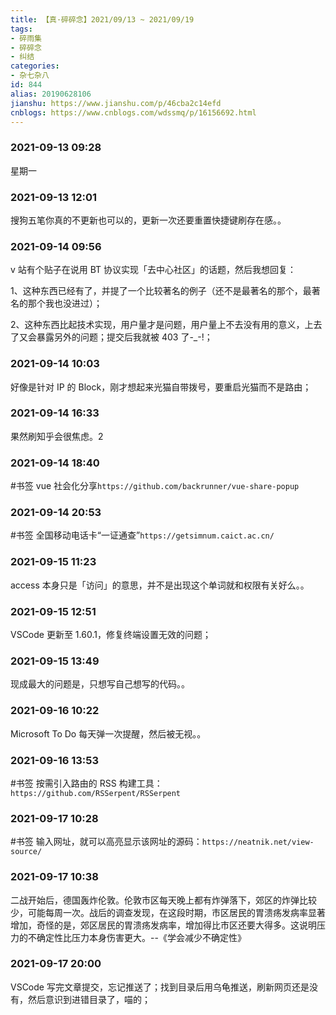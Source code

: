 ```yaml
---
title: 【真·碎碎念】2021/09/13 ~ 2021/09/19
tags:
- 碎雨集
- 碎碎念
- 纠结
categories:
- 杂七杂八
id: 844
alias: 20190628106
jianshu: https://www.jianshu.com/p/46cba2c14efd
cnblogs: https://www.cnblogs.com/wdssmq/p/16156692.html
---
```

### 2021-09-13 09:28
星期一

<!--more-->

### 2021-09-13 12:01
搜狗五笔你真的不更新也可以的，更新一次还要重置快捷键刷存在感。。

### 2021-09-14 09:56
v 站有个贴子在说用 BT 协议实现「去中心社区」的话题，然后我想回复：

1、这种东西已经有了，并提了一个比较著名的例子（还不是最著名的那个，最著名的那个我也没进过）；

2、这种东西比起技术实现，用户量才是问题，用户量上不去没有用的意义，上去了又会暴露另外的问题；提交后我就被 403 了-_-!；

### 2021-09-14 10:03
好像是针对 IP 的 Block，刚才想起来光猫自带拨号，要重启光猫而不是路由；

### 2021-09-14 16:33
果然刷知乎会很焦虑。2

### 2021-09-14 18:40
\#书签 vue 社会化分享`https://github.com/backrunner/vue-share-popup`

### 2021-09-14 20:53
\#书签 全国移动电话卡“一证通查”`https://getsimnum.caict.ac.cn/`

### 2021-09-15 11:23
access 本身只是「访问」的意思，并不是出现这个单词就和权限有关好么。。

### 2021-09-15 12:51
VSCode 更新至 1.60.1，修复终端设置无效的问题；

### 2021-09-15 13:49
现成最大的问题是，只想写自己想写的代码。。

### 2021-09-16 10:22
Microsoft To Do 每天弹一次提醒，然后被无视。。

### 2021-09-16 13:53
\#书签 按需引入路由的 RSS 构建工具：`https://github.com/RSSerpent/RSSerpent`

### 2021-09-17 10:28
\#书签 输入网址，就可以高亮显示该网址的源码：`https://neatnik.net/view-source/`

### 2021-09-17 10:38
二战开始后，德国轰炸伦敦。伦敦市区每天晚上都有炸弹落下，郊区的炸弹比较少，可能每周一次。战后的调查发现，在这段时期，市区居民的胃溃疡发病率显著增加，奇怪的是，郊区居民的胃溃疡发病率，增加得比市区还要大得多。这说明压力的不确定性比压力本身伤害更大。--《学会减少不确定性》

### 2021-09-17 20:00
VSCode 写完文章提交，忘记推送了；找到目录后用乌龟推送，刷新网页还是没有，然后意识到进错目录了，喵的；
